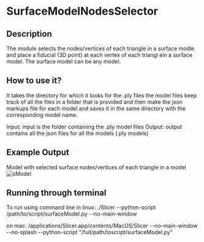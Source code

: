 # SurfaceModelNodesSelector

## Description 
The module selects the nodes/vertices of each triangle in a surface modle and place a fiducial (3D point) at each vertex of each triangl ein a surface model.
The surface model can be any model. 

## How to use it?
It takes the directory for which
  it looks for the .ply files the model files
  keep track of all the files in a folder that is provided 
  and then make the json markups file for each model and saves it in the same directory with the corresponding model name.

Input: input is the folder containing the .ply model files
Output: output contains all the json files for all the models (.ply models)

## Example Output
Model with selected surface nodes/vertices of each triangle in a model
![sModel](https://github.com/saimasafdar2021/Slicer_SurfaceModelNodesSelector/assets/80670821/7d3f869d-f6e0-4431-979c-d28fe72a751f)

## Running through terminal
To run using command line in linux:
./Slicer --python-script /path/to/script/surfaceModel.py --no-main-window

on mac:
/applications/Slicer.app/contents/MacOS/Slicer --no-main-window --no-splash --python-script "/full/path/toscript/surfaceModel.py"

